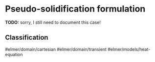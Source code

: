# Pseudo-solidification formulation

**TODO:** sorry, I still need to document this case!

## Classification

#elmer/domain/cartesian
#elmer/domain/transient 
#elmer/models/heat-equation 

